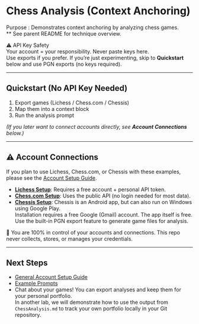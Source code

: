 # Chess Analysis (Context Anchoring)

Purpose : Demonstrates context anchoring by analyzing chess games.  
** See parent README for technique overview.

⚠️ API Key Safety  
Your account = your responsibility. Never paste keys here.  
Use exports if you prefer. If you’re just experimenting, skip to **Quickstart** below 
and use PGN exports (no keys required).

---

## Quickstart (No API Key Needed)
1. Export games (Lichess / Chess.com / Chessis)  
2. Map them into a context block  
3. Run the analysis prompt  

*(If you later want to connect accounts directly, see **Account Connections** below.)*

---

## ⚠️ Account Connections

If you plan to use Lichess, Chess.com, or Chessis with these examples, please see the 
[Account Setup Guide](../account-setup.md).

- [**Lichess Setup**](../lichess/account-lichess-setup.md): Requires a free account + personal API token.  
- [**Chess.com Setup**](../chessdotcom/account-chessdotcom-setup.md): Uses the public API (no login needed for most data).  
- [**Chessis Setup**](../chessis/account-chessis-setup.md): Chessis is an Android app, but can also run on Windows using Google Play.  
  Installation requires a free Google (Gmail) account. The app itself is free.  
  Use the built-in PGN export feature to generate game files for analysis.  

🔑 You are 100% in control of your accounts and connections. This repo never collects, 
stores, or manages your credentials.

---

## Next Steps
- [General Account Setup Guide](../account-setup.md)  
- [Example Prompts](../ChessAnalysis.md)  
- Chat about your games! You can export analyses and keep them for your personal portfolio.  
  In another lab, we will demonstrate how to use the output from `ChessAnalysis.md` to track 
  your own portfolio locally in your Git repository.
